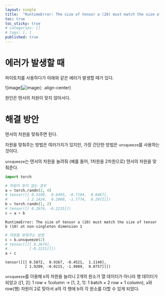 ```yaml
---
layout: single
title:  "RuntimeError: The size of tensor a (20) must match the size of tensor b (10) at non-singleton dimension 1"
toc: true
toc_sticky: true
# categories: []
# tags: [, ]
published: true
---
```


# 에러가 발생할 때

파이토치를 사용하다가 아래와 같은 에러가 발생할 때가 있다.

![image]![image](https://github.com/StatPage/blog-images/assets/61931924/a0d1fc17-68ba-4c35-8271-be9b11dc809d){: .align-center}

원인은 텐서의 차원이 맞지 않아서다.

# 해결 방안

텐서의 차원을 맞춰주면 된다. 

차원을 맞춰주는 방법은 여러가지가 있지만, 가장 간단한 방법은 `unsqueeze`를 사용하는 것이다.

`unsqueeze`는 텐서의 차원을 늘려줘 (예를 들어, 1차원을 2차원으로) 텐서의 차원을 맞춰준다.

```python
import torch

# 차원이 맞지 않는 경우
a = torch.randn(2, 4)  
# tensor([[ 0.3198,  0.6493, -0.7194,  0.8467],
#         [ 2.1424,  0.2000, -1.7774,  0.2972]])
b = torch.randn(1, 2)  
# tensor([[ 0.2674, -0.2215]])
c = a + b
```

```console
RuntimeError: The size of tensor a (20) must match the size of tensor b (10) at non-singleton dimension 1
```

```python
# 차원을 맞춰주는 방법
c = b.unsqueeze(2)
# tensor([[[ 0.2674],
#          [-0.2215]]])
a + c
```

```console
tensor([[[ 0.5872,  0.9167, -0.4521,  1.1140],
         [ 1.9209, -0.0215, -1.9989,  0.0757]]])
```

`unsqueeze`를 이용해 `b`의 차원을 늘리니 2개의 원소가 열 데이터가 아니라 행 데이터가 되었고 ([1, 2]: 1 row $\times$ 1column $\rightarrow$ [1, 2, 1]: 1 batch $\times$ 2 row $\times$ 1 column), `a`와 row(행) 차원이 2로 맞아서 a의 각 행에 b의 각 원소를 더할 수 있게 되었다.

